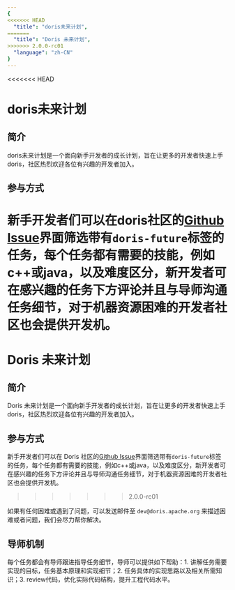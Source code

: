```yaml
---
{ 
<<<<<<< HEAD
  "title": "doris未来计划",
=======
  "title": "Doris 未来计划",
>>>>>>> 2.0.0-rc01
  "language": "zh-CN"
}
---
```


<!--
Licensed to the Apache Software Foundation (ASF) under one
or more contributor license agreements.  See the NOTICE file
distributed with this work for additional information
regarding copyright ownership.  The ASF licenses this file
to you under the Apache License, Version 2.0 (the
"License"); you may not use this file except in compliance
with the License.  You may obtain a copy of the License at

  http://www.apache.org/licenses/LICENSE-2.0

Unless required by applicable law or agreed to in writing,
software distributed under the License is distributed on an
"AS IS" BASIS, WITHOUT WARRANTIES OR CONDITIONS OF ANY
KIND, either express or implied.  See the License for the
specific language governing permissions and limitations
under the License.
-->

<<<<<<< HEAD
# doris未来计划

## 简介

doris未来计划是一个面向新手开发者的成长计划，旨在让更多的开发者快速上手doris，社区热烈欢迎各位有兴趣的开发者加入。

## 参与方式

新手开发者们可以在doris社区的[Github Issue](https://github.com/apache/doris/issues)界面筛选带有`doris-future`标签的任务，每个任务都有需要的技能，例如c++或java，以及难度区分，新开发者可在感兴趣的任务下方评论并且与导师沟通任务细节，对于机器资源困难的开发者社区也会提供开发机。
=======
# Doris 未来计划

## 简介

Doris 未来计划是一个面向新手开发者的成长计划，旨在让更多的开发者快速上手doris，社区热烈欢迎各位有兴趣的开发者加入。

## 参与方式

新手开发者们可以在 Doris 社区的[Github Issue](https://github.com/apache/doris/issues)界面筛选带有`doris-future`标签的任务，每个任务都有需要的技能，例如c++或java，以及难度区分，新开发者可在感兴趣的任务下方评论并且与导师沟通任务细节，对于机器资源困难的开发者社区也会提供开发机。
>>>>>>> 2.0.0-rc01

如果有任何困难或遇到了问题，可以发送邮件至 `dev@doris.apache.org` 来描述困难或者问题，我们会尽力帮你解决。

## 导师机制

每个任务都会有导师跟进指导任务细节，导师可以提供如下帮助：1. 讲解任务需要实现的目标，任务基本原理和实现细节；2. 任务具体的实现思路以及相关所需知识；3. review代码，优化实际代码结构，提升工程代码水平。
